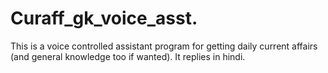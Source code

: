 # Curaff_gk_voice_asst.

This is a voice controlled assistant program for getting daily current affairs (and general knowledge too if wanted). It replies in hindi. 
